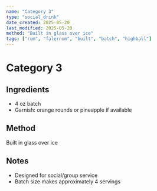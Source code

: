 ```yaml
---
name: "Category 3"
type: "social_drink"
date_created: 2025-05-20
last_modified: 2025-05-20
method: "Built in glass over ice"
tags: ["rum", "falernum", "built", "batch", "highball"]
---
```


# Category 3

## Ingredients
- 4 oz batch
- Garnish: orange rounds or pineapple if available

## Method
Built in glass over ice

## Notes
- Designed for social/group service
- Batch size makes approximately 4 servings
